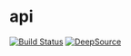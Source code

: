 # api
[![Build Status](https://travis-ci.org/leandrosb/api.svg?branch=master)](https://travis-ci.org/leandrosb/api)
[![DeepSource](https://static.deepsource.io/deepsource-badge-light-mini.svg)](https://deepsource.io/gh/leandrosb/api/?ref=repository-badge)